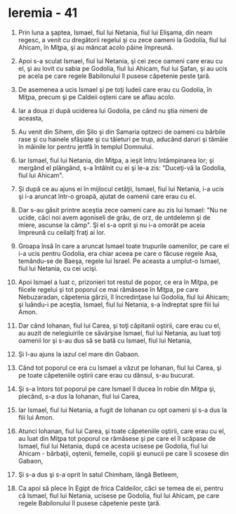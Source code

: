 # Ieremia - 41

1. Prin luna a şaptea, Ismael, fiul lui Netania, fiul lui Elişama, din neam regesc, a venit cu dregătorii regelui şi cu zece oameni la Godolia, fiul lui Ahicam, în Miţpa, şi au mâncat acolo pâine împreună. 

2. Apoi s-a sculat Ismael, fiul lui Netania, şi cei zece oameni care erau cu el, şi au lovit cu sabia pe Godolia, fiul lui Ahicam, fiul lui Şafan, şi au ucis pe acela pe care regele Babilonului îl pusese căpetenie peste ţară. 

3. De asemenea a ucis Ismael şi pe toţi Iudeii care erau cu Godolia, în Miţpa, precum şi pe Caldeii oşteni care se aflau acolo. 

4. Iar a doua zi după uciderea lui Godolia, pe când nu ştia nimeni de aceasta, 

5. Au venit din Sihem, din Şilo şi din Samaria optzeci de oameni cu bărbile rase şi cu hainele sfâşiate şi cu tăieturi pe trup, aducând daruri şi tămâie în mâinile lor pentru jertfă în templul Domnului. 

6. Iar Ismael, fiul lui Netania, din Miţpa, a ieşit întru întâmpinarea lor; şi mergând el plângând, s-a întâlnit cu ei şi le-a zis: "Duceţi-vă la Godolia, fiul lui Ahicam". 

7. Şi după ce au ajuns ei în mijlocul cetăţii, Ismael, fiul lui Netania, i-a ucis şi i-a aruncat într-o groapă, ajutat de oamenii care erau cu el. 

8. Dar s-au găsit printre aceştia zece oameni care au zis lui Ismael: "Nu ne ucide, căci noi avem agoniseli de grâu, de orz, de untdelemn şi de miere, ascunse la câmp". Şi el s-a oprit şi nu i-a omorât pe aceia împreună cu ceilalţi fraţi ai lor. 

9. Groapa însă în care a aruncat Ismael toate trupurile oamenilor, pe care el i-a ucis pentru Godolia, era chiar aceea pe care o făcuse regele Asa, temându-se de Baeşa, regele lui Israel. Pe aceasta a umplut-o Ismael, fiul lui Netania, cu cei ucişi. 

10. Apoi Ismael a luat c, prizonieri tot restul de popor, ce era în Miţpa, pe fiicele regelui şi tot poporul ce mai rămăsese în Miţpa, pe care Nebuzaradan, căpetenia gărzii, îl încredinţase lui Godolia, fiul lui Ahicam; şi luându-i pe aceştia, Ismael, fiul lui Netania, s-a îndreptat spre fiii lui Amon. 

11. Dar când Iohanan, fiul lui Carea, şi toţi căpitanii oştirii, care erau cu el, au auzit de nelegiuirile ce săvârşise Ismael, fiul lui Netania, au luat toţi oamenii lor şi s-au dus să se bată cu Ismael, fiul lui Netania, 

12. Şi I-au ajuns la iazul cel mare din Gabaon. 

13. Când tot poporul ce era cu Ismael a văzut pe Iohanan, fiul lui Carea, şi pe toate căpeteniile oştirii care erau cu dânsul, s-au bucurat. 

14. Şi s-a întors tot poporul pe care Ismael îl ducea în robie din Miţpa şi, plecând, s-a dus la Iohanan, fiul lui Carea, 

15. Iar Ismael, fiul lui Netania, a fugit de Iohanan cu opt oameni şi s-a dus la fiii lui Amon. 

16. Atunci Iohanan, fiul lui Carea, şi toate căpeteniile oştirii, care erau cu el, au luat din Miţpa tot poporul ce rămăsese şi pe care el îl scăpase de Ismael, fiul lui Netania, după ce acesta ucisese pe Godolia, fiul lui Ahicam - bărbaţii, oştenii, femeile, copiii şi eunucii pe care îi scosese din Gabaon, 

17. Şi s-a dus şi s-a oprit în satul Chimham, lângă Betleem, 

18. Ca apoi să plece în Egipt de frica Caldeilor, căci se temea de ei, pentru că Ismael, fiul lui Netania, ucisese pe Godolia, fiul lui Ahicam, pe care regele Babilonului îl pusese căpetenie peste ţară. 

